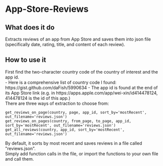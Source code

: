 # App-Store-Reviews
<h2> What does it do </h2>
Extracts reviews of an app from App Store and saves them into json file (specifically date, rating, title, and content of each review).<br/>

<h2> How to use it </h2>
First find the two-character country code of the country of interest and the app id.<br/>
- Here is a comprehensive list of country code I found: https://gist.github.com/daFish/5990634
- The app id is found at the end of its App Store link (e.g. in ht<span>tps://apps.</span>apple.com/app/wei-xin/id414478124, 414478124 is the id of this app.)
<br/>
There are three ways of extraction to choose from:<br/>

~~~~
get_reviews_on_page(country, page, app_id, sort_by='mostRecent', out_filename='reviews.json')
get_reviews_on_pages(country, from_page, to_page, app_id, sort_by='mostRecent', out_filename='reviews.json')
get_all_reviews(country, app_id, sort_by='mostRecent', out_filename='reviews.json')
~~~~

By default, it sorts by most recent and saves reviews in a file called "reviews.json".
<br/>
Simply add function calls in the file, or import the functions to your own file and call them.
